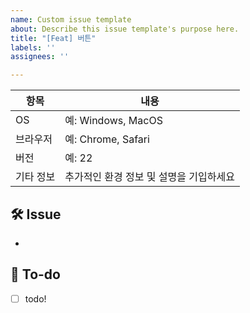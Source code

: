 ```yaml
---
name: Custom issue template
about: Describe this issue template's purpose here.
title: "[Feat] 버튼"
labels: ''
assignees: ''

---
```

| 항목      | 내용                          |
| --------- | ----------------------------- |
| OS        | 예: Windows, MacOS            |
| 브라우저  | 예: Chrome, Safari            |
| 버전      | 예: 22                        |
| 기타 정보 | 추가적인 환경 정보 및 설명을 기입하세요 |


## 🛠 Issue
<!-- 이슈에 대해 간략하게 설명해주세요 -->
-
## 📝 To-do
<!-- 진행할 작업에 대해 적어주세요 -->
- [ ] todo!
